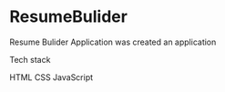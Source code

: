 # ResumeBulider


Resume Bulider Application  was created an  application 

Tech stack 

HTML 
CSS
JavaScript
